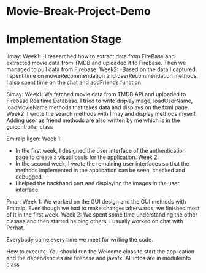 # Movie-Break-Project-Demo
# Implementation Stage

İlmay:
Week1: 
-I researched how to extract data from FireBase and extracted movie data from TMDB and uploaded it to Firebase. Then we managed to pull data from Firebase.
Week2:
-Based on the data I captured, I spent time on movieRecommendation and userRecommendation methods. I also spent time on the chat and addFriends function.

Simay: 
Week1: We fetched movie data from TMDB API and uploaded to Firebase Realtime Database. I tried to write displayImage, loadUserName, loadMovieName methods that takes data and displays on the fxml page. 
Week2: I wrote the search methods with İlmay and display methods myself. Adding user as friend methods are also written by me which is in the guicontroller class

Emiralp İlgen:
Week 1:
- In the first week, I designed the user interface of the authentication page to create a visual basis for the application.
Week 2:
- In the second week, I wrote the remaining user interfaces so that the methods implemented in the application can be seen, checked and debugged. 
- I helped the backhand part and displaying the images in the user interface.

Pınar: 
Week 1: We worked on the GUI design and the GUI methods with Emiralp. Even though we had to make changes afterwards, we finished most of it in the first week.
Week 2: We spent some time understanding the other classes and then started helping others. I usually worked on chat with Perhat.

Everybody came every time we meet for writing the code.
  
How to execute: You should run the Welcome class to start the application and the dependencies are firebase and javafx. All infos are in moduleinfo class